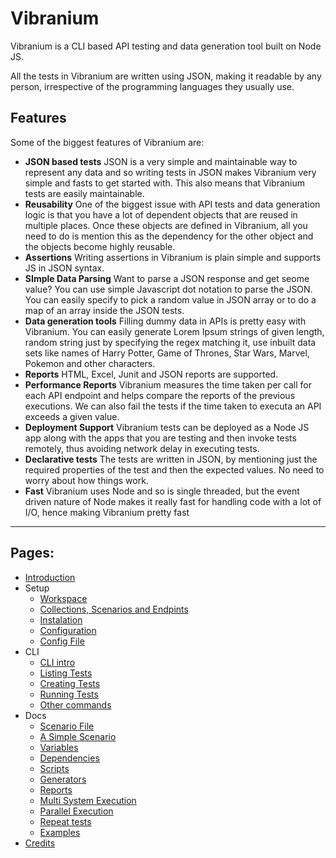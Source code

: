 # Vibranium

Vibranium is a CLI based API testing and data generation tool built on Node JS. 

All the tests in Vibranium are written using JSON, making it readable by any person, irrespective of the programming languages they usually use.



## Features

Some of the biggest features of Vibranium are:

- **JSON based tests** JSON is a very simple and maintainable way to represent any data and so writing tests in JSON makes Vibranium very simple and fasts to get started with. This also means that Vibranium tests are easily maintainable.
- **Reusability** One of the biggest issue with API tests and data generation logic is that you have a lot of dependent objects that are reused in multiple places. Once these objects are defined in Vibranium, all you need to do is mention this as the dependency for the other object and the objects become highly reusable.
- **Assertions** Writing assertions in Vibranium is plain simple and supports JS in JSON syntax.
- **SImple Data Parsing** Want to parse a JSON response and get seome value? You can use simple Javascript dot notation to parse the JSON. You can easily specify to pick a random value in JSON array or to do a map of an array  inside the JSON tests.
- **Data generation tools** Filling dummy data in APIs is pretty easy with Vibranium. You can easily generate Lorem Ipsum strings of given length, random string just by specifying the regex matching it, use inbuilt data sets like names of Harry Potter, Game of Thrones, Star Wars, Marvel, Pokemon and other characters.
- **Reports** HTML, Excel, Junit and JSON reports are supported.
- **Performance Reports** Vibranium measures the time taken per call for each API endpoint and helps compare the reports of the previous executions. We can also fail the tests if the time taken to executa an API exceeds a given value.
- **Deployment Support** Vibranium tests can be deployed as a Node JS app along with the apps that you are testing and then invoke tests remotely, thus avoiding network delay in executing tests.
- **Declarative tests** The tests are written in JSON, by mentioning just the required properties of the test and then the expected values. No need to worry about how things work.
- **Fast** Vibranium uses Node and so is single threaded, but the event driven nature of Node makes it really fast for handling code with a lot of I/O, hence making Vibranium pretty fast





---

## Pages:

- [Introduction](0.1.intro.md)
- Setup
  - [Workspace](pages/setup/1.1.workspace.md)
  - [Collections, Scenarios and Endpints](pages/setup/1.2.collections_scenarios_endpoints.md)
  - [Instalation](pages/setup/1.3.installation.md)
  - [Configuration](pages/setup/1.4.configuration.md)
  - [Config File](pages/setup/1.5.config_json.md)
- CLI
  - [CLI intro](pages/cli/2.1.vc.md)
  - [Listing Tests](pages/cli/2.2.vc_l.md)
  - [Creating Tests](pages/cli/2.3.vc_c.md)
  - [Running Tests](pages/cli/2.4.vc_r.md)
  - [Other commands](pages/cli/2.5.vc_others.md)
- Docs
  -  [Scenario File](pages/docs/3.1.scenario_file.md) 
  -  [A Simple Scenario](pages/docs/3.2.simple_scenario.md) 
  -  [Variables](pages/docs/3.3.variables.md) 
  -  [Dependencies](pages/docs/3.4.dependencies.md) 
  -  [Scripts](pages/docs/3.5.scripts.md) 
  -  [Generators](pages/docs/3.6.generators.md) 
  -  [Reports](pages/docs/3.7.reports.md) 
  -  [Multi System Execution](pages/docs/3.8.systems.md) 
  -  [Parallel Execution](pages/docs/3.9.parallel.md) 
  -  [Repeat tests](pages/docs/3.10.repeat.md) 
  -  [Examples](pages/docs/3.11.examples.md) 
- [Credits](pages/0.2.credits.md)

